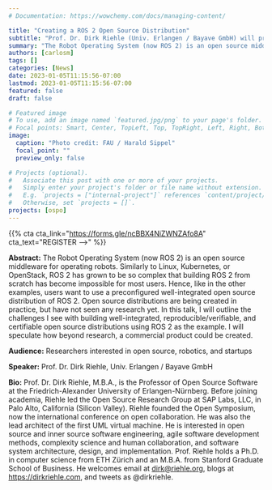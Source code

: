 ```yaml
---
# Documentation: https://wowchemy.com/docs/managing-content/

title: "Creating a ROS 2 Open Source Distribution"
subtitle: "Prof. Dr. Dirk Riehle (Univ. Erlangen / Bayave GmbH) will present on Wednesday, January 11 at 1:30pm PT, UC Santa Cruz, Engineering-2, Room 506 (hybrid event)"
summary: "The Robot Operating System (now ROS 2) is an open source middleware for operating robots. Similarly to Linux, Kubernetes, or OpenStack, ROS 2 has grown to be so complex that building ROS 2 from scratch has become impossible for most users. Join us for the presentation by Prof. Dr. Dirk Riehle (Univ. Erlangen / Bayave GmbH) on Wednesday, January 11 at 1:30pm PT, UC Santa Cruz, Engineering-2, Room 506 (hybrid event)."
authors: [carlosm]
tags: []
categories: [News]
date: 2023-01-05T11:15:56-07:00
lastmod: 2023-01-05T11:15:56-07:00
featured: false
draft: false

# Featured image
# To use, add an image named `featured.jpg/png` to your page's folder.
# Focal points: Smart, Center, TopLeft, Top, TopRight, Left, Right, BottomLeft, Bottom, BottomRight.
image:
  caption: "Photo credit: FAU / Harald Sippel"
  focal_point: ""
  preview_only: false

# Projects (optional).
#   Associate this post with one or more of your projects.
#   Simply enter your project's folder or file name without extension.
#   E.g. `projects = ["internal-project"]` references `content/project/deep-learning/index.md`.
#   Otherwise, set `projects = []`.
projects: [ospo]
---
```


{{% cta cta_link="https://forms.gle/ncBBX4NiZWNZAfo8A" cta_text="REGISTER -->" %}}

**Abstract:** The Robot Operating System (now ROS 2) is an open source middleware for operating robots. Similarly to Linux, Kubernetes, or OpenStack, ROS 2 has grown to be so complex that building ROS 2 from scratch has become impossible for most users. Hence, like in the other examples, users want to use a preconfigured well-integrated open source distribution of ROS 2. Open source distributions are being created in practice, but have not seen any research yet. In this talk, I will outline the challenges I see with building well-integrated, reproducible/verifiable, and certifiable open source distributions using ROS 2 as the example. I will speculate how beyond research, a commercial product could be created.  

**Audience:** Researchers interested in open source, robotics, and startups  

**Speaker:** Prof. Dr. Dirk Riehle, Univ. Erlangen / Bayave GmbH  

**Bio:** Prof. Dr. Dirk Riehle, M.B.A., is the Professor of Open Source Software at the Friedrich-Alexander University of Erlangen-Nürnberg. Before joining academia, Riehle led the Open Source Research Group at SAP Labs, LLC, in Palo Alto, California (Silicon Valley). Riehle founded the Open Symposium, now the international conference on open collaboration. He was also the lead architect of the first UML virtual machine. He is interested in open source and inner source software engineering, agile software development methods, complexity science and human collaboration, and software system architecture, design, and implementation. Prof. Riehle holds a Ph.D. in computer science from ETH Zürich and an M.B.A. from Stanford Graduate School of Business. He welcomes email at dirk@riehle.org, blogs at https://dirkriehle.com, and tweets as @dirkriehle.


